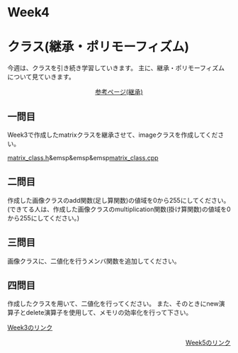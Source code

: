 # Week4
# クラス(継承・ポリモーフィズム)
今週は、クラスを引き続き学習していきます。
主に、継承・ポリモーフィズムについて見ていきます。
<p align="center"><a href="http://cpp-lang.sevendays-study.com/day6.html">参考ページ(継承)</a></p>

## 一問目
Week3で作成したmatrixクラスを継承させて、imageクラスを作成してください。

<a href="https://github.com/crinkou/c_rinkou/blob/ishiyama/Week3/question2_lib.h">matrix_class.h</a>&emsp&emsp&emsp<a href="https://github.com/crinkou/c_rinkou/blob/ishiyama/Week3/question2_lib.cpp">matrix_class.cpp</a>
         

## 二問目
作成した画像クラスのadd関数(足し算関数)の値域を0から255にしてください。
(できてる人は、作成した画像クラスのmultiplication関数(掛け算関数)の値域を0から255にしてください。)

## 三問目
画像クラスに、二値化を行うメンバ関数を追加してください。

## 四問目
作成したクラスを用いて、二値化を行ってください。
また、そのときにnew演算子とdelete演算子を使用して、メモリの効率化を行って下さい。

<p><a href="https://github.com/ERiC-Labo/C_Journal_club/tree/main/Week3">Week3のリンク</a></p>
<p align="right"><a href="https://github.com/ERiC-Labo/C_Journal_club/tree/main/Week5">Week5のリンク</a></p>
